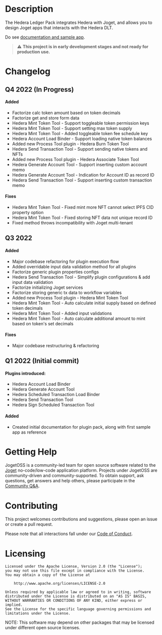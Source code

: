 # Description

The Hedera Ledger Pack integrates Hedera with Joget, and allows you to design Joget apps that interacts with the Hedera DLT.

Do see [documentation and sample app](https://dev.joget.org/community/display/marketplace/Hedera+Ledger+Pack).

> :warning: **This project is in early development stages and not ready for production use.**

# Changelog

## Q4 2022 (In Progress)
#### Added
- Factorize calc token amount based on token decimals
- Factorize get and store form data
- Hedera Mint Token Tool - Support toggleable token permission keys
- Hedera Mint Token Tool - Support setting max token supply
- Hedera Mint Token Tool - Added toggleable token fee schedule key
- Hedera Account Load Binder - Support loading native token balances
- Added new Process Tool plugin - Hedera Burn Token Tool
- Hedera Send Transaction Tool - Support sending native tokens and NFTs
- Added new Process Tool plugin - Hedera Associate Token Tool
- Hedera Generate Account Tool - Support inserting custom account memo
- Hedera Generate Account Tool - Indication for Account ID as record ID
- Hedera Send Transaction Tool - Support inserting custom transaction memo

#### Fixes
- Hedera Mint Token Tool - Fixed mint more NFT cannot select IPFS CID property option
- Hedera Mint Token Tool - Fixed storing NFT data not unique record ID
- Fixed method throws incompatibility with Joget multi-tenant

## Q3 2022
#### Added
- Major codebase refactoring for plugin execution flow
- Added overridable input data validation method for all plugins
- Factorize generic plugin properties configs
- Hedera Send Transaction Tool - Simplify plugin configurations & add input data validation
- Factorize initializing Joget services
- Factorize storing generic tx data to workflow variables
- Added new Process Tool plugin - Hedera Mint Token Tool
- Hedera Mint Token Tool - Auto calculate initial supply based on defined token decimals
- Hedera Mint Token Tool - Added input validations
- Hedera Mint Token Tool - Auto calculate additional amount to mint based on token's set decimals

#### Fixes
- Major codebase restructuring & refactoring

## Q1 2022 (Initial commit)
#### Plugins introduced:
- Hedera Account Load Binder
- Hedera Generate Account Tool
- Hedera Scheduled Transaction Load Binder
- Hedera Send Transaction Tool
- Hedera Sign Scheduled Transaction Tool

#### Added
- Created initial documentation for plugin pack, along with first sample app as reference

# Getting Help

JogetOSS is a community-led team for open source software related to the [Joget](https://www.joget.org) no-code/low-code application platform.
Projects under JogetOSS are community-driven and community-supported.
To obtain support, ask questions, get answers and help others, please participate in the [Community Q&A](https://answers.joget.org/).

# Contributing

This project welcomes contributions and suggestions, please open an issue or create a pull request.

Please note that all interactions fall under our [Code of Conduct](https://github.com/jogetoss/repo-template/blob/main/CODE_OF_CONDUCT.md).

# Licensing

    Licensed under the Apache License, Version 2.0 (the "License");
    you may not use this file except in compliance with the License.
    You may obtain a copy of the License at

        http://www.apache.org/licenses/LICENSE-2.0

    Unless required by applicable law or agreed to in writing, software
    distributed under the License is distributed on an "AS IS" BASIS,
    WITHOUT WARRANTIES OR CONDITIONS OF ANY KIND, either express or implied.
    See the License for the specific language governing permissions and
    limitations under the License.

NOTE: This software may depend on other packages that may be licensed under different open source licenses.
